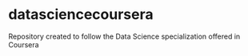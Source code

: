datasciencecoursera
===================

Repository created to follow the Data Science specialization offered in Coursera
